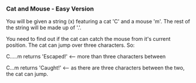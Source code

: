 ### Cat and Mouse - Easy Version

You will be given a string (x) featuring a cat 'C' and a mouse 'm'. The rest of the string will be made up of '.'.

You need to find out if the cat can catch the mouse from it's current position. The cat can jump over three characters. So:

C.....m returns 'Escaped!' <-- more than three characters between

C...m returns 'Caught!' <-- as there are three characters between the two, the cat can jump.

